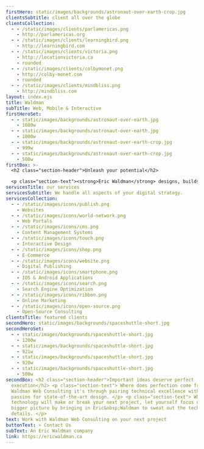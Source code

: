 ```yaml
---
firstHero: static/images/backgrounds/astronaut-over-earth-crop.jpg
clientsSubtitle: client all over the globe
clientsCollection:
  - - /static/images/clients/parlamericas.png
    - http://parlamericas.org
  - - /static/images/clients/learningbird.png
    - http://learningbird.com
  - - /static/images/clients/victoria.png
    - http://locationvictoria.ca
    - rounded
  - - /static/images/clients/colbymonet.png
    - http://colby-monet.com
    - rounded
  - - /static/images/clients/mindbliss.png
    - http://mindbliss.com
layout: index.ejs
title: Waldman
subTitle: Web, Mobile & Interactive
firstHeroSet:
  - - static/images/backgrounds/astronaut-over-earth.jpg
    - 1600w
  - - static/images/backgrounds/astronaut-over-earth.jpg
    - 1000w
  - - static/images/backgrounds/astronaut-over-earth-crop.jpg
    - 999w
  - - static/images/backgrounds/astronaut-over-earth-crop.jpg
    - 500w
firstBox: >-
  <h2 class="section-header">Unleash your potential</h2>

  <p class="section-text"><strong>Eric Waldman</strong> designs, builds and implements the digital strategies of businesses and not-for-profits in the Montréal and Ottawa regions.</p> <p class="section-text" >We combine proven technology with tasteful design to deliver spectacular results.</p>
servicesTitle: our services
servicesSubtitle: We handle all aspects of your digital strategy.
servicesCollection:
  - - /static/images/icons/publish.png
    - Websites
  - - /static/images/icons/world-network.png
    - Web Portals
  - - /static/images/icons/cms.png
    - Content Management Systems
  - - /static/images/icons/touch.png
    - Interactive Design
  - - /static/images/icons/shop.png
    - E-Commerce
  - - /static/images/icons/website.png
    - Digital Publishing
  - - /static/images/icons/smartphone.png
    - IOS & Android Applications
  - - /static/images/icons/search.png
    - Search Engine Optimization
  - - /static/images/icons/ribbon.png
    - Online Marketing
  - - /static/images/icons/open-source.png
    - Open-Source Consulting
clientsTitle: featured clients
secondHero: static/images/backgrounds/spaceshuttle-short.jpg
secondHeroSet:
  - - static/images/backgrounds/spaceshuttle-short.jpg
    - 1200w
  - - static/images/backgrounds/spaceshuttle-short.jpg
    - 921w
  - - static/images/backgrounds/spaceshuttle-short.jpg
    - 920w
  - - static/images/backgrounds/spaceshuttle-short.jpg
    - 500w
secondBox: <h2 class="section-header">Important ideas deserve perfect
  execution</h2> <p class="section-text"> Where does perfection come from? At
  Waldman Web Consulting it's through pairing technical excellence with our
  passion for state-of-the-art design. </p> <p class="section-text"> When
  technology will make or break your next project, let yourself focus on the
  bigger picture by bringing in Eric&nbsp;Waldman to sweat out the technical
  details. </p>
text: Work with Waldman Web Consulting on your next project
buttonText: » Contact Us
subText: An Eric Waldman company
link: https://ericwaldman.ca
---
```

